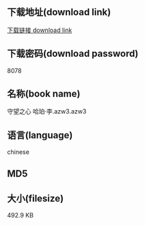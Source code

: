 ## 下载地址(download link)
[下载链接 download link](https://voluble-croquembouche-d321dc.netlify.app/?s=%E5%AE%88%E6%9C%9B%E4%B9%8B%E5%BF%83+%E5%93%88%E7%8F%80%C2%B7%E6%9D%8E.azw3)

## 下载密码(download password)
8078

## 名称(book name)
守望之心 哈珀·李.azw3.azw3

## 语言(language)
chinese

## MD5


## 大小(filesize)
492.9 KB
